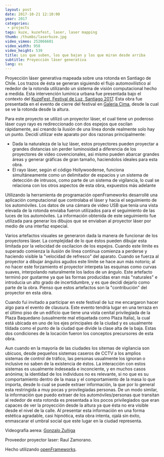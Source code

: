 ```yaml
---
layout: post
date: 2017-10-21 12:10:00
year: 2017
categories:
 - projects
tags: kuze, kuzefest, laser, laser mapping
thumb: /thumbs/laserkuze.jpg
video_vimeo: 252066601
video_width: 958
video_height: 539
title: Los que suben, los que bajan y los que miran desde arriba
subtitle: Proyección láser generativa
lang: es
---
```


Proyección láser generativa mapeada sobre una rotonda en Santiago de Chile. Los trazos de ésta se generan siguiendo el flujo automovilístico al rededor de la rotonda utilizando un sistema de visión computacional hecho a medida. Esta intervención lumínica urbana fue presentada bajo el contexto del [KuzeFest, Festival de Luz, Santiago 2017](http://www.kuzefest.cl/en.html).
Esta obra fue presentada en el evento de cierre del festival en [Galeria Cima](http://www.galeriacima.cl/), desde la cual se ve la rotonda desde la altura.

Para este proyecto se utilizó un proyector láser, el cual tiene  un poderoso láser cuyo rayo es redireccionado con dos espejos que oscilan rápidamente, así creando la ilusión de una línea donde realmente solo hay un punto. Decidí utilizar este aparato por dos razonas principalmente:
* Dada la naturaleza de la luz láser, estos proyectores pueden proyectar a grandes distancias sin perder luminosidad a diferencia de los proyectores de video covencionales, asi mismo pueden abarcar grandes áreas y generar gráficas de gran tamaño, haciendolos ideales para esta obra.
* El rayo láser, según el código Hollywoodense, funciona simultáneamente como un delimitador de espacios y un sistema de detección de intrusos, como parte de un sistema de vigilancia, lo cual se relaciona con los otros aspectos de esta obra, expuestos más adelante

Utilizando la herramienta de programación openFrameworks desarrollé una aplicación computacional que controlaba el láser y hacia el seguimiento de los automóviles. Los datos de una cámara de video USB que tenía una vista elevada de la rotonda enviaba fueron utilizados para el seguimiento de las luces de los automóviles. La información obtenida de este seguimiento fue utilizada para generar los dibujos que se enviaban al proyector láser por medio de una interfaz especial.

Varios artefactos visuales se generaron dada la manera de funcionar de los proyectores láser. La complejidad de lo que éstos pueden dibujar esta limitada por la velocidad de oscilacion de los espejos. Cuando este límite es superado comienza la ilusión de línea contínua comienza a perderse y haciendo visible la "velocidad de refresco" del aparato. Cuando se fuerza al proyector a dibujar ángulos agudos este límite se hace aun más notorio; al no hacer este forzamiento el proyector interpeta las esquinas como curvas suaves, interpolando naturalmente los lados de un ángulo. Este artefacto terminó por gustarme ya que las formas producidas eran más "naturales" e introducia un alto grado de incertidumbre, y es que decidí dejarlo como parte de la obra. Pienso que estos artefactos son la "contribución" del proyector en esta obra.


Cuando fui invitado a participar en este festival de luz me encargaron hacer algo para el evento de clausura. Este evento tendría lugar en una terraza en el último piso de un edificio que tiene una vista cenital privilegiada de la Plaza Baquedano (usualmente mal etiquetada como Plaza Italia), la cual está ubicada en uno de los ejes principales de la ciudad y es usualmente tildada como el punto de la ciudad que divide la clase alta de la baja. Estas dos condiciones de la locación fueron los  conceptos precursores de esta obra.

Aun cuando en la mayoría de las ciudades los sitemas de vigilancia son ubicuos, desde pequeños sistemas caseros de CCTV a los amplios sistemas de control de tráfico, las personas usualmente los ignoran o inclusive no saben de la existencia de éstos. La interacción con estos sistemas es usualmente indeseada e inconciente, y en muchos casos anónima; la identidad de los individuos no es relevante, si no que es su comportamiento dentro de la masa y el comportamiento de la masa lo que importa, desde lo cual se puede extraer información, la que por lo general esta restringida a muy pocas y provilegiadas personas.
De un modo similar, la información que puedo extraer de los automóviles/personas que transitan al rededor de esta rotonda es presentada a los pocos privilegiados que eran capaces de ver la proyección desde la altura ya que ésta no era visible desde el nivel de la calle. Al presentar esta información en una forma estética agradable, casi hipnótica, esta obra intenta, ojalá sin éxito, enmascarar el umbral social que este lugar en la ciudad representa.

Videografía aerea: [Gonzalo Zuñiga](https://www.instagram.com/fotosaereas/)

Proveedor proyector laser: Raul Zamorano.

Hecho utilizando [openFrameworks](http://openframeworks.cc/).
